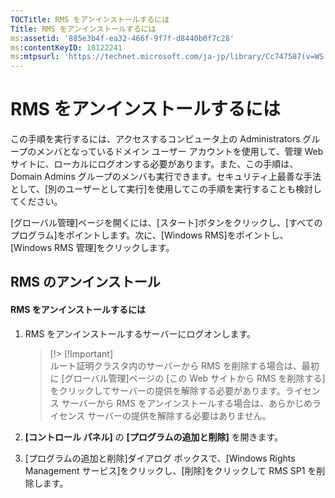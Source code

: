 ```yaml
---
TOCTitle: RMS をアンインストールするには
Title: RMS をアンインストールするには
ms:assetid: '885e3b4f-ea32-466f-9f7f-d8440b0f7c28'
ms:contentKeyID: 18122241
ms:mtpsurl: 'https://technet.microsoft.com/ja-jp/library/Cc747587(v=WS.10)'
---
```


RMS をアンインストールするには
==============================

この手順を実行するには、アクセスするコンピュータ上の Administrators グループのメンバとなっているドメイン ユーザー アカウントを使用して、管理 Web サイトに、ローカルにログオンする必要があります。また、この手順は、Domain Admins グループのメンバも実行できます。セキュリティ上最善な手法として、\[別のユーザーとして実行\]を使用してこの手順を実行することも検討してください。

\[グローバル管理\]ページを開くには、\[スタート\]ボタンをクリックし、\[すべてのプログラム\]をポイントします。次に、\[Windows RMS\]をポイントし、\[Windows RMS 管理\]をクリックします。

RMS のアンインストール
----------------------

#### RMS をアンインストールするには

1.  RMS をアンインストールするサーバーにログオンします。

    > [!> [!Important]  
    > ルート証明クラスタ内のサーバーから RMS を削除する場合は、最初に \[グローバル管理\]ページの \[この Web サイトから RMS を削除する\]をクリックしてサーバーの提供を解除する必要があります。ライセンス サーバーから RMS をアンインストールする場合は、あらかじめライセンス サーバーの提供を解除する必要はありません。 

2.  **\[コントロール パネル\]** の **\[プログラムの追加と削除\]** を開きます。

3.  \[プログラムの追加と削除\]ダイアログ ボックスで、\[Windows Rights Management サービス\]をクリックし、\[削除\]をクリックして RMS SP1 を削除します。
